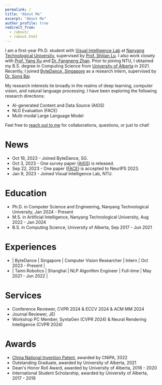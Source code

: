```yaml
---
permalink: /
title: "About Me"
excerpt: "About Me"
author_profile: true
redirect_from: 
  - /about/
  - /about.html
---
```


I am a first-year Ph.D. student with [Visual Intelligence Lab](https://sg-vilab.github.io/) at [Nanyang Technological University](https://www.ntu.edu.sg/), supervised by [Prof. Shijian Lu](https://personal.ntu.edu.sg/shijian.lu/). I also work closely with [Prof. Yang Xu](https://clcs-sustech.github.io/people.html) and [Dr. Fangneng Zhan](https://fnzhan.com/). Prior to joining NTU, I obtained my B.S. degree in Computing Science from [University of Alberta](https://www.ualberta.ca/index.html) in 2021. Recently, I joined [ByteDance, Singapore](https://www.bytedance.com/en/) as a research intern, supervised by [Dr. Song Bai](https://songbai.site/).

My research interests lie broadly in the realms of deep learning, computer vision, and natural language processing. I have been exploring the following research directions:

* AI-generated Content and Data Source (AIGS)<br>
* NLG Evaluation (FACE)<br>
* Multi-modal Large Language Model<br>

Feel free to [reach out to me](https://drive.google.com/file/d/1ru6JmlBLg1KN7Ht2aOeUuhHty-f3R5w2/view?usp=sharing) for collaborations, questions, or just to chat!

News
======
* Oct 16, 2023 - Joined ByteDance, SG.
* Oct 3, 2023 - One survey paper ([AIGS](https://arxiv.org/abs/2310.01830)) is released.
* Sep 22, 2023 - One paper ([FACE](https://arxiv.org/abs/2305.10307)) is accepted to NeurIPS 2023.
* Jan 9, 2023 - Joined Visual Intelligence Lab, NTU.

Education
======
* Ph.D. in Computer Science and Engineering, Nanyang Technological University, Jan 2024 - Present
* M.S. in Artificial Intelligence, Nanyang Technological University, Aug 2022 - Jan 2024
* B.S. in Computing Science, University of Alberta, Sep 2017 - Jun 2021

Experiences
======
* | ByteDance | Singapore | Computer Vision Researcher | Intern | Oct 2023 - Present |
* | Taimi Robotics | Shanghai | NLP Algorithm Engineer | Full-time | May 2021 - Jun 2022 |

Services
=====
* Conference Reviewer, CVPR 2024 & ECCV 2024 & ACM MM 2024
* Journal Reviewer, JEI
* Workshop PC Member, SyntaGen (CVPR 2024) & Neural Rendering Intelligence (CVPR 2024)

Awards
======
* [China National Invention Patent](http://epub.cnipa.gov.cn/patent/CN113946669A), awarded by CNIPA, 2022
* Outstanding Graduate, awarded by University of Alberta, 2021
* Dean's Honor Roll Award, awarded by University of Alberta, 2018 - 2020
* International Student Scholarship, awarded by University of Alberta, 2017 - 2019
